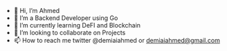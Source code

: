- 👋 Hi, I’m Ahmed
- 👀 I’m a Backend Developer using Go
- 🌱 I’m currently learning DeFI and Blockchain
- 💞️ I’m looking to collaborate on Projects
- 📫 How to reach me twitter @demiaiahmed or demiaiahmed@gmail.com

<!---
demiaiahmed/demiaiahmed is a ✨ special ✨ repository because its `README.md` (this file) appears on your GitHub profile.
You can click the Preview link to take a look at your changes.
--->
